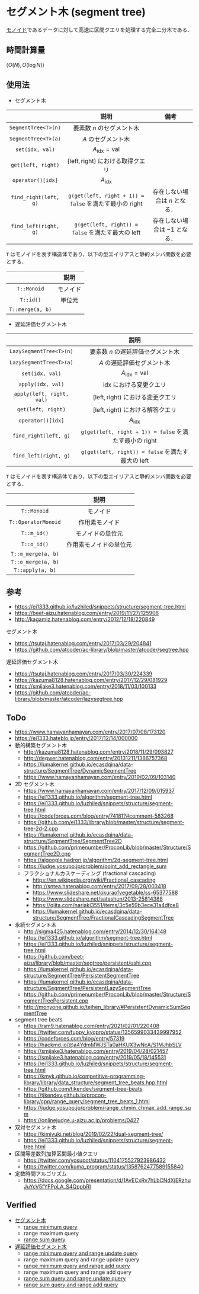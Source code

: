 # セグメント木 (segment tree)

[モノイド](../../../.verify-helper/docs/static/algebraic_structure.md)であるデータに対して高速に区間クエリを処理する完全二分木である．


## 時間計算量

$\langle O(N), O(\log{N}) \rangle$


## 使用法

- セグメント木

||説明|備考|
|:--:|:--:|:--:|
|`SegmentTree<T>(n)`|要素数 $n$ のセグメント木||
|`SegmentTree<T>(a)`|$A$ のセグメント木||
|`set(idx, val)`|$A_{\mathrm{idx}} = \mathrm{val}$||
|`get(left, right)`|$[\mathrm{left}, \mathrm{right})$ における取得クエリ||
|`operator()[idx]`|$A_{\mathrm{idx}}$||
|`find_right(left, g)`|`g(get(left, right + 1)) = false` を満たす最小の $\mathrm{right}$|存在しない場合は $n$ となる．|
|`find_left(right, g)`|`g(get(left, right)) = false` を満たす最大の $\mathrm{left}$|存在しない場合は $-1$ となる．|

`T` はモノイドを表す構造体であり，以下の型エイリアスと静的メンバ関数を必要とする．

||説明|
|:--:|:--:|
|`T::Monoid`|モノイド|
|`T::id()`|単位元|
|`T::merge(a, b)`||

- 遅延評価セグメント木

||説明|
|:--:|:--:|
|`LazySegmentTree<T>(n)`|要素数 $n$ の遅延評価セグメント木|
|`LazySegmentTree<T>(a)`|$A$ の遅延評価セグメント木|
|`set(idx, val)`|$A_{\mathrm{idx}} = \mathrm{val}$|
|`apply(idx, val)`|$\mathrm{idx}$ における変更クエリ|
|`apply(left, right, val)`|$[\mathrm{left}, \mathrm{right})$ における変更クエリ|
|`get(left, right)`|$[\mathrm{left}, \mathrm{right})$ における解答クエリ|
|`operator()[idx]`|$A_{\mathrm{idx}}$|
|`find_right(left, g)`|`g(get(left, right + 1)) = false` を満たす最小の $\mathrm{right}$|存在しない場合は $n$ となる．|
|`find_left(right, g)`|`g(get(left, right)) = false` を満たす最大の $\mathrm{left}$|存在しない場合は $-1$ となる．|

`T` はモノイドを表す構造体であり，以下の型エイリアスと静的メンバ関数を必要とする．

||説明|
|:--:|:--:|
|`T::Monoid`|モノイド|
|`T::OperatorMonoid`|作用素モノイド|
|`T::m_id()`|モノイドの単位元|
|`T::o_id()`|作用素モノイドの単位元|
|`T::m_merge(a, b)`||
|`T::o_merge(a, b)`||
|`T::apply(a, b)`||


## 参考

- https://ei1333.github.io/luzhiled/snippets/structure/segment-tree.html
- https://beet-aizu.hatenablog.com/entry/2019/11/27/125906
- http://kagamiz.hatenablog.com/entry/2012/12/18/220849

セグメント木
- https://tsutaj.hatenablog.com/entry/2017/03/29/204841
- https://github.com/atcoder/ac-library/blob/master/atcoder/segtree.hpp

遅延評価セグメント木
- https://tsutaj.hatenablog.com/entry/2017/03/30/224339
- https://kazuma8128.hatenablog.com/entry/2017/12/29/081929
- https://smijake3.hatenablog.com/entry/2018/11/03/100133
- https://github.com/atcoder/ac-library/blob/master/atcoder/lazysegtree.hpp


## ToDo

- https://www.hamayanhamayan.com/entry/2017/07/08/173120
- https://ei1333.hateblo.jp/entry/2017/12/14/000000
- 動的構築セグメント木
  - http://kazuma8128.hatenablog.com/entry/2018/11/29/093827
  - http://degwer.hatenablog.com/entry/20131211/1386757368
  - https://lumakernel.github.io/ecasdqina/data-structure/SegmentTree/DynamicSegmentTree
  - https://www.hamayanhamayan.com/entry/2019/02/09/103140
- 2D セグメント木
  - https://www.hamayanhamayan.com/entry/2017/12/09/015937
  - https://ei1333.github.io/algorithm/segment-tree.html
  - https://ei1333.github.io/luzhiled/snippets/structure/segment-tree.html
  - https://codeforces.com/blog/entry/74181?#comment-583268
  - https://github.com/ei1333/library/blob/master/structure/segment-tree-2d-2.cpp
  - https://lumakernel.github.io/ecasdqina/data-structure/SegmentTree/SegmentTree2D
  - https://github.com/primenumber/ProconLib/blob/master/Structure/SegmentTree2D.cpp
  - https://algoogle.hadrori.jp/algorithm/2d-segment-tree.html
  - https://judge.yosupo.jp/problem/point_add_rectangle_sum
  - フラクショナルカスケーディング (fractional cascading)
    - https://en.wikipedia.org/wiki/Fractional_cascading
    - http://sntea.hatenablog.com/entry/2017/09/28/003418
    - https://www.slideshare.net/okuraofvegetable/ss-65377588
    - https://www.slideshare.net/satashun/2013-25814388
    - https://qiita.com/nariaki3551/items/3c5e59b3ece31a4dfce8
    - https://lumakernel.github.io/ecasdqina/data-structure/SegmentTree/FractionalCascadingSegmentTree
- 永続セグメント木
  - http://sigma425.hatenablog.com/entry/2014/12/30/164148
  - https://ei1333.github.io/algorithm/segment-tree.html
  - https://ei1333.github.io/luzhiled/snippets/structure/segment-tree.html
  - https://github.com/beet-aizu/library/blob/master/segtree/persistent/ushi.cpp
  - https://lumakernel.github.io/ecasdqina/data-structure/SegmentTree/PersistentSegmentTree
  - https://lumakernel.github.io/ecasdqina/data-structure/SegmentTree/PersistentLazySegmentTree
  - https://github.com/primenumber/ProconLib/blob/master/Structure/SegmentTreePersistent.cpp
  - http://monyone.github.io/teihen_library/#PersistentDynamicSumSegmentTree
- segment tree beats
  - https://rsm9.hatenablog.com/entry/2021/02/01/220408
  - https://twitter.com/fuppy_kyopro/status/1356599033439997952
  - https://codeforces.com/blog/entry/57319
  - https://hackmd.io/@a4YdmMWJSTa0aHKUX3wNcA/S1MJhbSLV
  - https://smijake3.hatenablog.com/entry/2019/04/28/021457
  - https://smijake3.hatenablog.com/entry/2019/05/18/145531
  - https://ei1333.github.io/luzhiled/snippets/structure/segment-tree.html
  - https://kmyk.github.io/competitive-programming-library/library/data_structure/segment_tree_beats.hpp.html
  - https://github.com/tjkendev/segment-tree-beats
  - https://tjkendev.github.io/procon-library/cpp/range_query/segment_tree_beats_1.html
  - https://judge.yosupo.jp/problem/range_chmin_chmax_add_range_sum
  - https://onlinejudge.u-aizu.ac.jp/problems/0427
- 双対セグメント木
  - https://kimiyuki.net/blog/2019/02/22/dual-segment-tree/
  - https://ei1333.github.io/luzhiled/snippets/structure/segment-tree.html
- 区間等差数列加算区間最小値クエリ
  - https://twitter.com/yosupot/status/1104175527923986432
  - https://twitter.com/kuma_program/status/1358762477589155840
- 定数時間アルゴリズム
  - https://docs.google.com/presentation/d/1AvECxRv7hLbCNdXjERzhuJuYcV5fYFPpLA_S4QppbRI


## Verified

- [セグメント木](https://judge.yosupo.jp/submission/25800)
  - [range minimum query](https://onlinejudge.u-aizu.ac.jp/solutions/problem/DSL_2_A/review/4890699/emthrm/C++17)
  - range maximum query
  - [range sum query](https://onlinejudge.u-aizu.ac.jp/solutions/problem/DSL_2_B/review/4890707/emthrm/C++14)
- [遅延評価セグメント木](https://judge.yosupo.jp/submission/26157)
  - [range minimum query and range update query](https://onlinejudge.u-aizu.ac.jp/solutions/problem/DSL_2_F/review/4899784/emthrm/C++17)
  - range maximum query and range update query
  - [range minimum query and range add query](https://onlinejudge.u-aizu.ac.jp/solutions/problem/DSL_2_H/review/4899786/emthrm/C++17)
  - range maximum query and range add query
  - [range sum query and range update query](https://onlinejudge.u-aizu.ac.jp/solutions/problem/DSL_2_I/review/4899787/emthrm/C++17)
  - [range sum query and range add query](https://onlinejudge.u-aizu.ac.jp/solutions/problem/DSL_2_G/review/4899788/emthrm/C++17)
